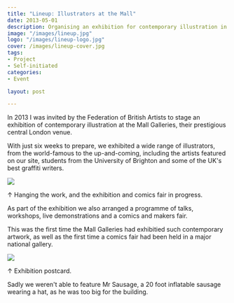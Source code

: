 ```yaml
---
title: "Lineup: Illustrators at the Mall"
date: 2013-05-01
description: Organising an exhibition for contemporary illustration in the centre of London.
image: "/images/lineup.jpg"
logo: "/images/lineup-logo.jpg"
cover: /images/lineup-cover.jpg
tags:
- Project
- Self-initiated
categories:
- Event

layout: post

---
```


In 2013 I was invited by the Federation of British Artists to stage an exhibition of contemporary illustration at the Mall Galleries, their prestigious central London venue. 

With just six weeks to prepare, we exhibited a wide range of illustrators, from the world-famous to the up-and-coming, including the artists featured on our site, students from the University of Brighton and some of the UK's best graffiti writers. 

<img src="/images/lineup1.jpg" class="wide">
<p class="caption">↑ Hanging the work, and the exhibition and comics fair in progress.</p>

As part of the exhibition we also arranged a programme of talks, workshops, live demonstrations and a comics and makers fair.

This was the first time the Mall Galleries had exhibitied such contemporary artwork, as well as the first time a comics fair had been held in a major national gallery.


<img src="/images/lineup2.jpg" class="wide">
<p class="caption">↑ Exhibition postcard.</p>

Sadly we weren't able to feature Mr Sausage, a 20 foot inflatable sausage wearing a hat, as he was too big for the building.